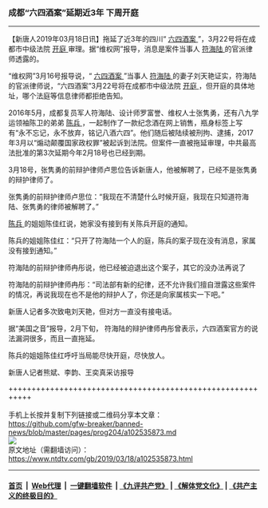 ### 成都“六四酒案”延期近3年 下周开庭
------------------------

<div class="post_content" itemprop="articleBody">
 <p>
  【新唐人2019年03月18日讯】拖延了近3年的四川“
  <a href="https://www.ntdtv.com/gb/六四酒案.htm">
   六四酒案
  </a>
  ”，3月22号将在成都市中级法院
  <a href="https://www.ntdtv.com/gb/开庭.htm">
   开庭
  </a>
  审理。据“维权网”报导，消息是案件当事人
  <a href="https://www.ntdtv.com/gb/符海陆.htm">
   符海陆
  </a>
  的官派律师透露的。
 </p>
 <p>
  “维权网”3月16号报导说，“
  <a href="https://www.ntdtv.com/gb/六四酒案.htm">
   六四酒案
  </a>
  ”当事人
  <a href="https://www.ntdtv.com/gb/符海陆.htm">
   符海陆
  </a>
  的妻子刘天艳证实，符海陆的官派律师说，“六四酒案”3月22号将在成都市中级法院
  <a href="https://www.ntdtv.com/gb/开庭.htm">
   开庭
  </a>
  ，但开庭的具体地址，哪个法庭等信息律师都拒绝告知。
 </p>
 <p>
  2016年5月，成都复员军人符海陆、设计师罗富誉、维权人士张隽勇，还有八九学运领袖陈卫的弟弟
  <a href="https://www.ntdtv.com/gb/陈兵.htm">
   陈兵
  </a>
  ，一起制作了一款纪念酒在网上销售，瓶身标签上写有“永不忘记，永不放弃，铭记八酒六四”。他们随后被陆续被刑拘、逮捕，2017年3月以“煽动颠覆国家政权罪”被起诉到法院。但案件一直被拖延审理，中共最高法批准的第3次延期今年2月18号也已经到期。
 </p>
 <p>
  3月18号，张隽勇的前辩护律师卢思位告诉新唐人，他被解聘了，已经不是张隽勇的辩护律师了。
 </p>
 <p>
  张隽勇的前辩护律师卢思位：“我现在不清楚什么时候开庭，我现在只知道符海陆、张隽勇的律师被解聘了。”
 </p>
 <p>
  <a href="https://www.ntdtv.com/gb/陈兵.htm">
   陈兵
  </a>
  的姐姐陈佳红说，她家没有接到有关陈兵开庭的通知。
 </p>
 <p>
  陈兵的姐姐陈佳红：“只开了符海陆一个人的庭，陈兵的案子现在没有消息，家属没有接到通知。”
 </p>
 <p>
  符海陆的前辩护律师冉彤说，他已经被迫退出这个案子，其它的没办法再说了
 </p>
 <p>
  符海陆的前辩护律师冉彤：“司法部有新的纪律，还不允许我们擅自泄露这些案件的情况，再说我现在也不是他的辩护人了，你还是向家属核实一下吧。”
 </p>
 <p>
  新唐人记者多次致电刘天艳，但对方一直没有接电话。
 </p>
 <p>
  据“美国之音”报导，2月下旬， 符海陆的辩护律师冉彤曾表示，六四酒案官方的说法漏洞很多，而且一直拖延。
 </p>
 <p>
  陈兵的姐姐陈佳红呼吁当局能尽快开庭，尽快放人。
 </p>
 <p>
  新唐人记者熊斌、李韵、王奕真采访报导
 </p>
 <div class="single_ad">
 </div>
</div>

+++++++++++++++++++++++++++++++++++++++++++++++++++++++++++<br/><br/>
手机上长按并复制下列链接或二维码分享本文章：<br/>
https://github.com/gfw-breaker/banned-news/blob/master/pages/prog204/a102535873.md <br/>
<a href='https://github.com/gfw-breaker/banned-news/blob/master/pages/prog204/a102535873.md'><img src='https://github.com/gfw-breaker/banned-news/blob/master/pages/prog204/a102535873.md.png'/></a> <br/>
原文地址（需翻墙访问）：https://www.ntdtv.com/gb/2019/03/18/a102535873.html


------------------------
#### [首页](https://github.com/gfw-breaker/banned-news/blob/master/README.md) &nbsp;|&nbsp; [Web代理](https://github.com/labour-camp/helloworld) &nbsp;|&nbsp; [一键翻墙软件](https://github.com/gfw-breaker/nogfw/blob/master/README.md) &nbsp;| [《九评共产党》](https://github.com/gfw-breaker/9ping.md/blob/master/README.md#九评之一评共产党是什么) | [《解体党文化》](https://github.com/gfw-breaker/jtdwh.md/blob/master/README.md) | [《共产主义的终极目的》](https://github.com/gfw-breaker/gczydzjmd.md/blob/master/README.md)

